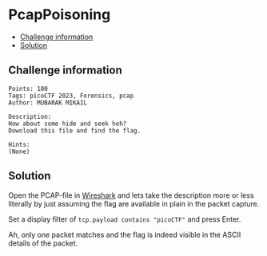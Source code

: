 # PcapPoisoning

- [Challenge information](PcapPoisoning.md#challenge-information)
- [Solution](PcapPoisoning.md#solution)

## Challenge information
```
Points: 100
Tags: picoCTF 2023, Forensics, pcap
Author: MUBARAK MIKAIL

Description:
How about some hide and seek heh?
Download this file and find the flag.

Hints:
(None)
```

## Solution

Open the PCAP-file in [Wireshark](https://www.wireshark.org/) and lets take the description more or less literally by just assuming the flag are available in plain in the packet capture.

Set a display filter of `tcp.payload contains "picoCTF"` and press Enter.

Ah, only one packet matches and the flag is indeed visible in the ASCII details of the packet.
